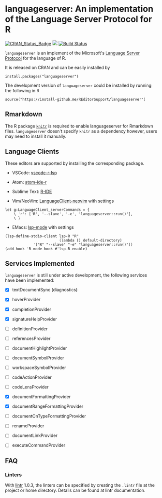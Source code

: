 # languageserver: An implementation of the Language Server Protocol for R

[![CRAN\_Status\_Badge](http://www.r-pkg.org/badges/version/languageserver)](https://cran.r-project.org/package=languageserver)
[![](http://cranlogs.r-pkg.org/badges/grand-total/languageserver)](https://cran.r-project.org/package=languageserver)
[![Build Status](https://travis-ci.org/REditorSupport/languageserver.svg?branch=master)](https://travis-ci.org/REditorSupport/languageserver)

`languageserver` is an implement of the Microsoft's [Language Server Protocol](https://microsoft.github.io/language-server-protocol) for the language of R.

It is released on CRAN and can be easily installed by
```
install.packages("languageserver")
```

The development version of `languageserver` could be installed by running the following in R
```
source("https://install-github.me/REditorSupport/languageserver")
```

## Rmarkdown

The R package [`knitr`](https://github.com/yihui/knitr) is required to enable languageserver for Rmarkdown files. `languageserver` doesn't specify `knitr` as a dependency however, users may need to install it manually.

## Language Clients

These editors are supported by installing the corresponding package.

- VSCode: [vscode-r-lsp](https://github.com/REditorSupport/vscode-r-lsp)

- Atom: [atom-ide-r](https://github.com/REditorSupport/atom-ide-r)

- Sublime Text: [R-IDE](https://github.com/REditorSupport/sublime-ide-r)

- Vim/NeoVim: [LanguageClient-neovim](https://github.com/autozimu/LanguageClient-neovim) with settings
```vim
let g:LanguageClient_serverCommands = {
    \ 'r': ['R', '--slave', '-e', 'languageserver::run()'],
    \ }
```

- EMacs: [lsp-mode](https://github.com/emacs-lsp/lsp-mode) with settings
```elisp
(lsp-define-stdio-client lsp-R "R"
                         (lambda () default-directory)
			 '("R" "--slave" "-e" "languageserver::run()"))
(add-hook 'R-mode-hook #'lsp-R-enable)
```

## Services Implemented

`languageserver` is still under active development, the following services have been implemented:

- [x] textDocumentSync (diagnostics)
- [x] hoverProvider
- [x] completionProvider
- [x] signatureHelpProvider
- [ ] definitionProvider
- [ ] referencesProvider
- [ ] documentHighlightProvider
- [ ] documentSymbolProvider
- [ ] workspaceSymbolProvider
- [ ] codeActionProvider
- [ ] codeLensProvider
- [x] documentFormattingProvider
- [x] documentRangeFormattingProvider
- [ ] documentOnTypeFormattingProvider
- [ ] renameProvider
- [ ] documentLinkProvider
- [ ] executeCommandProvider


## FAQ

### Linters

With [lintr](https://github.com/jimhester/lintr) 1.0.3, the linters can be specified by creating the `.lintr` file at the project or home directory. Details can be found at lintr documentation.
